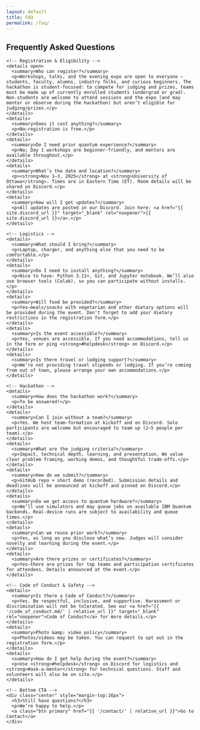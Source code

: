 ```yaml
---
layout: default
title: FAQ
permalink: /faq/
---
```


<main class="container">
  <section class="card">
    <h2>Frequently Asked Questions</h2>

    <!-- Registration & Eligibility -->
    <details open>
      <summary>Who can register?</summary>
      <p>Workshops, talks, and the evening expo are open to everyone — students, faculty, alumni, industry folks, and curious beginners. The hackathon is student-focused: to compete for judging and prizes, teams must be made up of currently enrolled students (undergrad or grad). Non-students are welcome to attend sessions and the expo (and may mentor or observe during the hackathon) but aren’t eligible for judging/prizes.</p>
    </details>
    <details>
      <summary>Does it cost anything?</summary>
      <p>No—registration is free.</p>
    </details>
    <details>
      <summary>Do I need prior quantum experience?</summary>
      <p>No; Day 1 workshops are beginner-friendly, and mentors are available throughout.</p>
    </details>
    <details>
      <summary>What’s the date and location?</summary>
      <p><strong>Nov 1–3, 2025</strong> at <strong>University of Ottawa</strong>. Times are in Eastern Time (ET). Room details will be shared on Discord.</p>
    </details>
    <details>
      <summary>How will I get updates?</summary>
      <p>All updates are posted in our Discord. Join here: <a href="{{ site.discord_url }}" target="_blank" rel="noopener">{{ site.discord_url }}</a>.</p>
    </details>

    <!-- Logistics -->
    <details>
      <summary>What should I bring?</summary>
      <p>Laptop, charger, and anything else that you need to be comfortable.</p>
    </details>
    <details>
      <summary>Do I need to install anything?</summary>
      <p>Nice to have: Python 3.11+, Git, and Jupyter notebook. We’ll also use browser tools (Colab), so you can participate without installs.</p>
    </details>
    <details>
      <summary>Will food be provided?</summary>
      <p>Yes—meals/snacks with vegetarian and other dietary options will be provided during the event. Don't forget to add your dietary restrictions in the registration form.</p>
    </details>
    <details>
      <summary>Is the event accessible?</summary>
      <p>Yes, venues are accessible. If you need accommodations, tell us in the form or ping <strong>#helpdesk</strong> on Discord.</p>
    </details>
    <details>
      <summary>Is there travel or lodging support?</summary>
      <p>We’re not providing travel stipends or lodging. If you’re coming from out of town, please arrange your own accommodations.</p>
    </details>

    <!-- Hackathon -->
    <details>
      <summary>How does the hackathon work?</summary>
      <p>To be answered!</p>
    </details>
    <details>
      <summary>Can I join without a team?</summary>
      <p>Yes. We host team-formation at kickoff and on Discord. Solo participants are welcome but encouraged to team up (2–5 people per team).</p>
    </details>
    <details>
      <summary>What are the judging criteria?</summary>
      <p>Impact, technical depth, learning, and presentation. We value clear problem framing, working demos, and thoughtful trade-offs.</p>
    </details>
    <details>
      <summary>How do we submit?</summary>
      <p>GitHub repo + short demo (recorded). Submission details and deadlines will be announced at kickoff and pinned on Discord.</p>
    </details>
    <details>
      <summary>Do we get access to quantum hardware?</summary>
      <p>We’ll use simulators and may queue jobs on available IBM Quantum backends. Real-device runs are subject to availability and queue times.</p>
    </details>
    <details>
      <summary>Can we reuse prior work?</summary>
      <p>Yes, as long as you disclose what’s new. Judges will consider novelty and learning during the event.</p>
    </details>
    <details>
      <summary>Are there prizes or certificates?</summary>
      <p>Yes—there are prizes for top teams and participation certificates for attendees. Details announced at the event.</p>
    </details>

    <!-- Code of Conduct & Safety -->
    <details>
      <summary>Is there a Code of Conduct?</summary>
      <p>Yes. Be respectful, inclusive, and supportive. Harassment or discrimination will not be tolerated. See our <a href="{{ '/code_of_conduct.md/' | relative_url }}" target="_blank" rel="noopener">Code of Conduct</a> for more details.</p>
    </details>
    <details>
      <summary>Photo &amp; video policy</summary>
      <p>Photos/videos may be taken. You can request to opt out in the registration form.</p>
    </details>
    <details>
      <summary>How do I get help during the event?</summary>
      <p>Use <strong>#helpdesk</strong> on Discord for logistics and <strong>#ask-a-mentor</strong> for technical questions. Staff and volunteers will also be on site.</p>
    </details>

    <!-- Bottom CTA -->
    <div class="center" style="margin-top:16px">
      <h3>Still have questions?</h3>
      <p>We’re happy to help.</p>
      <a class="btn primary" href="{{ '/contact/' | relative_url }}">Go to Contact</a>
    </div>
  </section>
</main>
